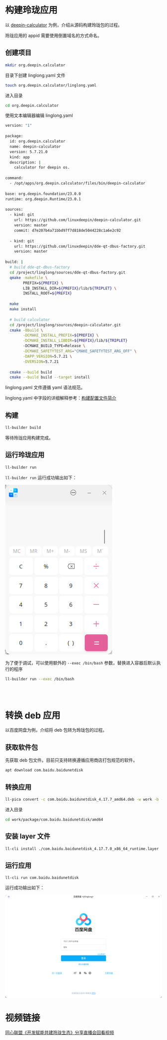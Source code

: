<!--
SPDX-FileCopyrightText: 2024 UnionTech Software Technology Co., Ltd.

SPDX-License-Identifier: LGPL-3.0-or-later
-->

# 构建玲珑应用

以 [deepin-calculator](https://github.com/linuxdeepin/deepin-calculator.git) 为例，介绍从源码构建玲珑包的过程。

玲珑应用的 appid 需要使用倒置域名的方式命名。

## 创建项目

```bash
mkdir org.deepin.calculator
```

目录下创建 linglong.yaml 文件

```bash
touch org.deepin.calculator/linglong.yaml
```

进入目录

```bash
cd org.deepin.calculator
```

使用文本编辑器编辑 linglong.yaml

```bash
version: "1"

package:
  id: org.deepin.calculator
  name: deepin-calculator
  version: 5.7.21.0
  kind: app
  description: |
    calculator for deepin os.

command:
  - /opt/apps/org.deepin.calculator/files/bin/deepin-calculator

base: org.deepin.foundation/23.0.0
runtime: org.deepin.Runtime/23.0.1

sources:
  - kind: git
    url: https://github.com/linuxdeepin/deepin-calculator.git
    version: master
    commit: d7e207b4a71bbd97f7d818de5044228c1a6e2c92

  - kind: git
    url: https://github.com/linuxdeepin/dde-qt-dbus-factory.git
    version: master

build: |
  # build dde-qt-dbus-factory
  cd /project/linglong/sources/dde-qt-dbus-factory.git
  qmake -makefile \
        PREFIX=${PREFIX} \
        LIB_INSTALL_DIR=${PREFIX}/lib/${TRIPLET} \
        INSTALL_ROOT=${PREFIX}

  make
  make install

  # build calculator
  cd /project/linglong/sources/deepin-calculator.git
  cmake -Bbuild \
        -DCMAKE_INSTALL_PREFIX=${PREFIX} \
        -DCMAKE_INSTALL_LIBDIR=${PREFIX}/lib/${TRIPLET}
        -DCMAKE_BUILD_TYPE=Release \
        -DCMAKE_SAFETYTEST_ARG="CMAKE_SAFETYTEST_ARG_OFF" \
        -DAPP_VERSION=5.7.21 \
        -DVERSION=5.7.21

  cmake --build build
  cmake --build build --target install
```

linglong.yaml 文件遵循 yaml 语法规范。

linglong.yaml 中字段的详细解释参考：[构建配置文件简介](../ll-builder/manifests.md)

## 构建

```bash
ll-builder build
```

等待玲珑应用构建完成。

## 运行玲珑应用

```bash
ll-builder run
```

`ll-builder run` 运行成功输出如下：

![org.deepin.calculator.png](./images/org.deepin.calculator.png)

为了便于调试，可以使用额外的 `--exec /bin/bash` 参数，替换进入容器后默认执行的程序

```bash
ll-builder run --exec /bin/bash
```

<br>
<br>

# 转换 deb 应用

以百度网盘为例，介绍将 deb 包转为玲珑包的过程。

## 获取软件包

先获取 deb 包文件。目前只支持转换遵循应用商店打包规范的软件。

```bash
apt download com.baidu.baidunetdisk
```

## 转换应用

```bash
ll-pica convert -c com.baidu.baidunetdisk_4.17.7_amd64.deb -w work -b --exportFile layer
```

进入目录

```bash
cd work/package/com.baidu.baidunetdisk/amd64
```

## 安装 layer 文件

```bash
ll-cli install ./com.baidu.baidunetdisk_4.17.7.0_x86_64_runtime.layer
```

## 运行应用

```
ll-cli run com.baidu.baidunetdisk
```

运行成功输出如下：

![img](images/com.baidu.baidunetdisk.png)

# 视频链接

[同心联盟《开发赋能共建玲珑生态》分享直播会回看视频](https://www.bilibili.com/video/BV1ff421R7aY)
